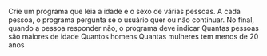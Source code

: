Crie um programa que leia a idade e o sexo de várias pessoas. 
A cada pessoa, o programa pergunta se o usuário quer ou não continuar.
No final, quando a pessoa responder não, o programa deve indicar
Quantas pessoas são maiores de idade
Quantos homens
Quantas mulheres tem menos de 20 anos